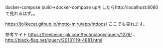 docker-compose build→docker-compose upをしたらhttp://localhost:8080 で見れるはず。。

https://jolikecat.github.io/motto-miru/app/htdocs/ ここでも見れます。

参考サイト
https://freelance-jak.com/technology/jquery/1276/ 、 http://black-flag.net/jquery/20131119-4881.html